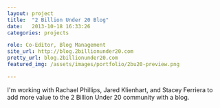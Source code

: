 ```yaml
---
layout: project
title:  "2 Billion Under 20 Blog"
date:   2013-10-18 16:33:26
categories: projects

role: Co-Editor, Blog Management
site_url: http://blog.2billionunder20.com
pretty_url: blog.2billionunder20.com
featured_img: /assets/images/portfolio/2bu20-preview.png

---
```


I'm working with Rachael Phillips, Jared Klienhart, and Stacey Ferriera to add more value to the 2 Billion Under 20 community with a blog.